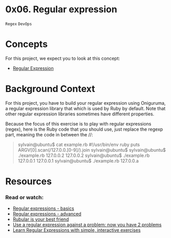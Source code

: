 # 0x06. Regular expression
`Regex` `DevOps`

# Concepts
For this project, we expect you to look at this concept:

- [Regular Expression](https://alx-intranet.hbtn.io/concepts/29)


# Background Context
For this project, you have to build your regular expression using Oniguruma, a regular expression library that which is used by Ruby by default. Note that other regular expression libraries sometimes have different properties.

Because the focus of this exercise is to play with regular expressions (regex), here is the Ruby code that you should use, just replace the regexp part, meaning the code in between the //:

> sylvain@ubuntu$ cat example.rb
 #!/usr/bin/env ruby
puts ARGV[0].scan(/127.0.0.[0-9]/).join
sylvain@ubuntu$
sylvain@ubuntu$ ./example.rb 127.0.0.2
127.0.0.2
sylvain@ubuntu$ ./example.rb 127.0.0.1
127.0.0.1
> sylvain@ubuntu$ ./example.rb 127.0.0.a

# Resources
### Read or watch:

- [Regular expressions - basics](https://alx-intranet.hbtn.io/rltoken/6VeaVMaugIxcFAwA27TBdQ)
- [Regular expressions - advanced](https://alx-intranet.hbtn.io/rltoken/rntjh3-3S86zt0Qy28L10w)
- [Rubular is your best friend](https://alx-intranet.hbtn.io/rltoken/RGkVuw1lZ_hoCCbLsiOAhg)
- [Use a regular expression against a problem: now you have 2 problems](https://alx-intranet.hbtn.io/rltoken/Vwm8lpMUGa4x_FBtlyUQ8g)
- [Learn Regular Expressions with simple, interactive exercises](https://alx-intranet.hbtn.io/rltoken/XsQ6rzS1uy-E6bnswUqIKg)

